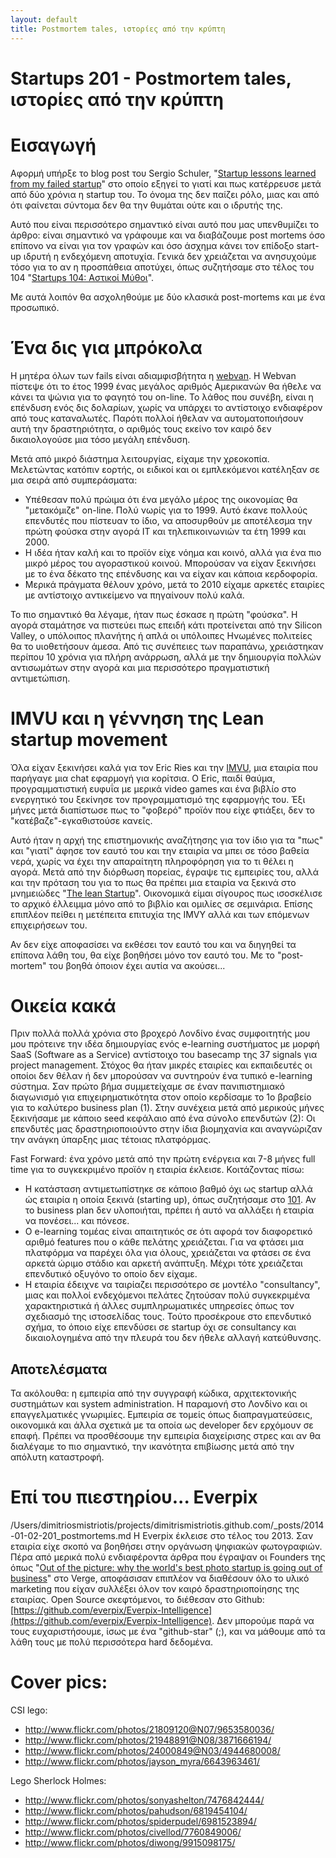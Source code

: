```yaml
---
layout: default
title: Postmortem tales, ιστορίες από την κρύπτη
---
```


# Startups 201 - Postmortem tales, ιστορίες από την κρύπτη

# Εισαγωγή

Αφορμή υπήρξε το blog post του Sergio Schuler, "[Startup lessons learned from my failed startup](http://www.sergioschuler.com/startup-lessons-learned-from-my-failed-startup/)" στο οποίο εξηγεί το γιατί και πως κατέρρευσε μετά από δύο χρόνια η startup του. Το όνομα της δεν παίζει ρόλο, μιας και από ότι φαίνεται σύντομα δεν θα την θυμάται ούτε και ο ιδρυτής της.

Αυτό που είναι περισσότερο σημαντικό είναι αυτό που μας υπενθυμίζει το άρθρο: είναι σημαντικό να γράφουμε και να διαβάζουμε post mortems όσο επίπονο να είναι για τον γραφών και όσο άσχημα κάνει τον επίδοξο start-up ιδρυτή η ενδεχόμενη αποτυχία. Γενικά δεν χρειάζεται να ανησυχούμε τόσο για το αν η προσπάθεια αποτύχει, όπως συζητήσαμε στο τέλος του 104 "[Startups 104: Αστικοί Μύθοι](http://tnfy.gr/2014/01/06/startups-104/)".

Με αυτά λοιπόν θα ασχοληθούμε με δύο κλασικά post-mortems και με ένα προσωπικό.

# Ένα δις για μπρόκολα

Η μητέρα όλων των fails είναι αδιαμφισβήτητα η [webvan](http://en.wikipedia.org/wiki/Webvan). Η Webvan πίστεψε ότι το έτος 1999 ένας μεγάλος αριθμός Αμερικανών θα ήθελε να κάνει τα ψώνια για το φαγητό του on-line. Το λάθος που συνέβη, είναι η επένδυση ενός δις δολαρίων, χωρίς να υπάρχει το αντίστοιχο ενδιαφέρον από τους καταναλωτές. Παρότι πολλοί ήθελαν να αυτοματοποιήσουν αυτή την δραστηριότητα, ο αριθμός τους εκείνο τον καιρό δεν δικαιολογούσε μια τόσο μεγάλη επένδυση.

Μετά από μικρό διάστημα λειτουργίας, είχαμε την χρεοκοπία. Μελετώντας κατόπιν εορτής, οι ειδικοί και οι εμπλεκόμενοι κατέληξαν σε μια σειρά από συμπεράσματα:
* Υπέθεσαν πολύ πρώιμα ότι ένα μεγάλο μέρος της οικονομίας θα "μετακόμιζε" on-line. Πολύ νωρίς για το 1999. Αυτό έκανε πολλούς επενδυτές που πίστευαν το ίδιο, να αποσυρθούν με αποτέλεσμα την πρώτη φούσκα στην αγορά IT και τηλεπικοινωνιών τα έτη 1999 και 2000.
* Η ιδέα ήταν καλή και το προϊόν είχε νόημα και κοινό, αλλά για ένα πιο μικρό μέρος του αγοραστικού κοινού. Μπορούσαν να είχαν ξεκινήσει με το ένα δέκατο της επένδυσης και να είχαν και κάποια κερδοφορία.
* Μερικά πράγματα θέλουν χρόνο, μετά το 2010 είχαμε αρκετές εταιρίες με αντίστοιχο αντικείμενο να πηγαίνουν πολύ καλά.

Το πιο σημαντικό θα λέγαμε, ήταν πως έσκασε η πρώτη "φούσκα". Η αγορά σταμάτησε να πιστεύει πως επειδή κάτι προτείνεται από την Silicon Valley, ο υπόλοιπος πλανήτης ή απλά οι υπόλοιπες Ηνωμένες πολιτείες θα το υιοθετήσουν άμεσα. Από τις συνέπειες των παραπάνω, χρειάστηκαν περίπου 10 χρόνια για πλήρη ανάρρωση, αλλά με την δημιουργία πολλών αντισωμάτων στην αγορά και μια περισσότερο πραγματιστική αντιμετώπιση.

# IMVU και η γέννηση της Lean startup movement

Όλα είχαν ξεκινήσει καλά για τον Eric Ries και την [IMVU](http://uk.imvu.com/), μια εταιρία που παρήγαγε μια chat εφαρμογή για κορίτσια. Ο Eric, παιδί θαύμα, προγραμματιστική ευφυΐα με μερικά video games και ένα βιβλίο στο ενεργητικό του ξεκίνησε τον προγραμματισμό της εφαρμογής του. Έξι μήνες μετά διαπίστωσε πως το "φοβερό" προϊόν που είχε φτιάξει, δεν το "κατέβαζε"-εγκαθιστούσε κανείς.

Αυτό ήταν η αρχή της επιστημονικής αναζήτησης για τον ίδιο για τα "πως" και "γιατί" άφησε τον εαυτό του και την εταιρία να μπει σε τόσο βαθεία νερά, χωρίς να έχει την απαραίτητη πληροφόρηση για το τι θέλει η αγορά. Μετά από την διόρθωση πορείας, έγραψε τις εμπειρίες του, αλλά και την πρόταση του για το πως θα πρέπει μια εταιρία να ξεκινά στο μνημειώδες "[The lean Startup](http://theleanstartup.com/book)". Οικονομικά είμαι σίγουρος πως ισοσκέλισε το αρχικό έλλειμμα μόνο από το βιβλίο και ομιλίες σε σεμινάρια. Επίσης επιπλέον πείθει η μετέπειτα επιτυχία της IMVY αλλά και των επόμενων επιχειρήσεων του.

Αν δεν είχε αποφασίσει να εκθέσει τον εαυτό του και να διηγηθεί τα επίπονα λάθη του, θα είχε βοηθήσει μόνο τον εαυτό του. Με το "post-mortem" του βοηθά όποιον έχει αυτία να ακούσει...

# Οικεία κακά

Πριν πολλά πολλά χρόνια στο βροχερό Λονδίνο ένας συμφοιτητής μου μου πρότεινε την ιδέα δημιουργίας ενός e-learning συστήματος με μορφή SaaS (Software as a Service) αντίστοιχο του basecamp της 37 signals για project management. Στόχος θα ήταν μικρές εταιρίες και εκπαιδευτές οι οποίοι δεν θέλαν ή δεν μπορούσαν να συντηρούν ένα τυπικό e-learning σύστημα. Σαν πρώτο βήμα συμμετείχαμε σε έναν πανιπιστημιακό διαγωνισμό για επιχειρηματικότητα στον οποίο κερδίσαμε το 1ο βραβείο για το καλύτερο business plan (1). Στην συνέχεια μετά από μερικούς μήνες ξεκινήσαμε με κάποιο seed κεφάλαιο από ένα σύνολο επενδυτών (2): Οι επενδυτές μας δραστηριοποιούντο στην ίδια βιομηχανία και αναγνώριζαν την ανάγκη ύπαρξης μιας τέτοιας πλατφόρμας.

Fast Forward: ένα χρόνο μετά από την πρώτη ενέργεια και 7-8 μήνες full time για το συγκεκριμένο προϊόν η εταιρία έκλεισε. Κοιτάζοντας πίσω:

* Η κατάσταση αντιμετωπίστηκε σε κάποιο βαθμό όχι ως startup αλλά ώς εταιρία η οποία ξεκινά (starting up), όπως συζητήσαμε στο [101](http://tnfy.gr/2013/11/18/startups-101/). Αν το business plan δεν υλοποιήται, πρέπει ή αυτό να αλλάξει ή εταιρία να πονέσει... και πόνεσε.
* O e-learning τομέας είναι απαιτητικός σε ότι αφορά τον διαφορετικό αριθμό  features που ο κάθε πελάτης χρειάζεται. Για να φτάσει μια πλατφόρμα να παρέχει όλα για όλους, χρειάζεται να φτάσει σε ένα αρκετά ώριμο στάδιο και αρκετή ανάπτυξη. Μέχρι τότε χρειάζεται επενδυτικό οξυγόνο το οποίο δεν είχαμε.
* Η εταιρία έδειχνε να ταιρίαζει περισσότερο σε μοντέλο "consultancy", μιας και πολλοί ενδεχόμενοι πελάτες ζητούσαν πολύ συγκεκριμένα χαρακτηριστικά ή άλλες συμπληρωματικές υπηρεσίες όπως τον σχεδιασμό της ιστοσελίδας τους. Τούτο προσέκρουε στο επενδυτικό σχήμα, το όποιο είχε επενδύσει σε startup όχι σε consultancy και δικαιολογημένα από την πλευρά του δεν ήθελε αλλαγή κατεύθυνσης.

## Αποτελέσματα

Τα ακόλουθα: η εμπειρία από την συγγραφή κώδικα, αρχιτεκτονικής συστημάτων και system administration. Η παραμονή στο Λονδίνο και οι επαγγελματικές γνωριμίες. Εμπειρία σε τομείς όπως διαπραγματεύσεις, οικονομικά και άλλα σχετικά με τα οποία ως developer δεν ερχόμουν σε επαφή. Πρέπει να προσθέσουμε την εμπειρία διαχείρισης στρες και αν θα διαλέγαμε το πιο σημαντικό, την ικανότητα επιβίωσης μετά από την απόλυτη καταστροφή.

# Επί του πιεστηρίου... Everpix
/Users/dimitriosmistriotis/projects/dimitrismistriotis.github.com/_posts/2014-01-02-201_postmortems.md
Η Everpix έκλεισε στο τέλος του 2013. Σαν εταιρία είχε σκοπό να βοηθήσει στην οργάνωση ψηφιακών φωτογραφιών. Πέρα από μερικά πολύ ενδιαφέροντα άρθρα που έγραψαν οι Founders της όπως "[Out of the picture: why the world's best photo startup is going out of business](http://www.theverge.com/2013/11/5/5039216/everpix-life-and-death-inside-the-worlds-best-photo-startup)" στο Verge, αποφάσισαν επιπλέον να διαθέσουν όλο το υλικό marketing που είχαν συλλέξει όλον τον καιρό δραστηριοποίησης της εταιρίας. Open Source σκεφτόμενοι, το διέθεσαν στο Github: [https://github.com/everpix/Everpix-Intelligence](https://github.com/everpix/Everpix-Intelligence). Δεν μπορούμε παρά να τους ευχαριστήσουμε, ίσως με ένα "github-star" (;), και να μάθουμε από τα λάθη τους με πολύ περισσότερα hard δεδομένα.

# Cover pics:

CSI lego:

* http://www.flickr.com/photos/21809120@N07/9653580036/
* http://www.flickr.com/photos/21948891@N08/3871666194/
* http://www.flickr.com/photos/24000849@N03/4944680008/
* http://www.flickr.com/photos/jayson_myra/6643963461/

Lego Sherlock Holmes:
* http://www.flickr.com/photos/sonyashelton/7476842444/
* http://www.flickr.com/photos/pahudson/6819454104/
* http://www.flickr.com/photos/spiderpudel/6981523894/
* http://www.flickr.com/photos/civellod/7760849006/
* http://www.flickr.com/photos/diwong/9915098175/
